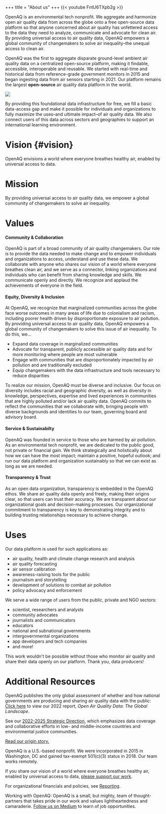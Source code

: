 +++
title = "About us"
+++
{{< youtube FntU6TXpb2g >}}

OpenAQ is an environmental tech nonprofit. We aggregate and harmonize open air quality data from across the globe onto a free open-source data platform so that anyone concerned about air quality has unfettered access to the data they need to analyze, communicate and advocate for clean air. By providing universal access to air quality data, OpenAQ empowers a global community of changemakers to solve air inequality–the unequal access to clean air.


OpenAQ was the first to aggregate disparate ground-level ambient air quality data on a centralized open-source platform, making it findable, accessible, interoperable and reusable. We started with real-time and historical data from reference-grade government monitors in 2015 and began ingesting data from air sensors starting in 2021. Our platform remains the largest **open-source** air quality data platform in the world. 

![](/uploads/data-ingestion.webp)

By providing this foundational data infrastructure for free, we fill a basic data-access gap and make it possible for individuals and organizations to fully maximize the uses–and ultimate impact–of air quality data. We also connect users of this data across sectors and geographies to support an international learning environment. 

# Vision {#vision}
OpenAQ envisions a world where everyone breathes healthy air, enabled by universal access to data.

# Mission
By providing universal access to air quality data, we empower a global community of changemakers to solve air inequality.

# Values
#### Community & Collaboration
OpenAQ is part of a broad community of air quality changemakers. Our role is to provide the data needed to make change and to empower individuals and organizations to access, understand and use these data. We collaborate with anyone who shares our vision of a world where everyone breathes clean air, and we serve as a connector, linking organizations and individuals who can benefit from sharing knowledge and skills. We communicate openly and directly. We recognize and applaud the achievements of everyone in the field.

#### Equity, Diversity & Inclusion
At OpenAQ, we recognize that marginalized communities across the globe face worse outcomes in many areas of life due to colonialism and racism, including poorer health driven by disproportionate exposure to air pollution. By providing universal access to air quality data, OpenAQ empowers a global community of changemakers to solve this issue of air inequality. To do this, we… 
- Expand data coverage in marginalized communities
- Advocate for transparent, publicly accessible air quality data and for more monitoring where people are most vulnerable
- Engage with communities that are disproportionately impacted by air pollution and are traditionally excluded
- Equip changemakers with the data infrastructure and tools necessary to reduce disparities

To realize our mission, OpenAQ must be diverse and inclusive. Our focus on diversity includes racial and geographic diversity, as well as diversity in knowledge, perspectives, expertise and lived experiences in communities that are highly polluted and/or lack air quality data. OpenAQ commits to reflect the communities that we collaborate with, bringing people with diverse backgrounds and identities to our team, governing board and advisory board.

#### Service & Sustainabilty
OpenAQ was founded in service to those who are harmed by air pollution. As an environmental tech nonprofit, we are dedicated to the public good, not private or financial gain. We think strategically and holistically about how we can have the most impact; maintain a positive, hopeful outlook; and run our data platform and organization sustainably so that we can exist as long as we are needed. 

#### Transparency & Trust 
As an open data organization, transparency is embedded in the OpenAQ ethos. We share air quality data openly and freely, making their origins clear, so that users can trust their accuracy. We are transparent about our organizational goals and decision-making processes. Our organizational commitment to transparency is key to demonstrating integrity and to building trusting relationships necessary to achieve change. 

# Uses
Our data platform is used for such applications as:
- air quality, health and climate change research and analysis
- air quality forecasting
- air sensor calibration
- awareness-raising tools for the public
- journalism and storytelling
- development of solutions to combat air pollution
- policy advocacy and enforcement

We serve a wide range of users from the public, private and NGO sectors:
- scientist, researchers and analysts
- community advocates
- journalists and communicators
- educators
- national and subnational governments
- intergovernmental organizations
- app developers and tech companies
- and more!

This work wouldn't be possible without those who monitor air quality and share their data openly on our platform. Thank you, data producers!

# Additional Resources

OpenAQ publishes the only global assessment of whether and how national governments are producing and sharing air quality data with the public: [Click here](https://documents.openaq.org/reports/Open+Air+Quality+Data+Global+Landscape+2022.pdf) to view our 2022 report, *Open Air Quality Data: The Global Landscape*.

See our [2022-2025 Strategic Direction]()<!-- insert -->, which emphasizes data coverage and collaborative efforts in low- and middle-income countries and environmental justice communities.

[Read our origin story.]()<!-- insert -->

OpenAQ is a U.S.-based nonprofit. We were incorporated in 2015 in Washington, DC and gained tax-exempt 501(c)(3) status in 2018. Our team works remotely. 

If you share our vision of a world where everyone breathes healthy air, enabled by universal access to data, [please support our work](https://secure.givelively.org/donate/openaq-inc/).

For organizational financials and policies, see [Reporting](/about/reporting/).

Working with OpenAQ: OpenAQ is a small, but mighty, team of thought-partners that takes pride in our work and values lightheartedness and camaraderie. [Follow us on Medium](https://openaq.medium.com/) to learn of job opportunities.
